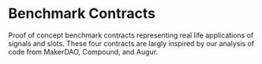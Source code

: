 # Benchmark Contracts
Proof of concept benchmark contracts representing real life applications of signals and slots. These four contracts are largly inspired by our analysis of code from MakerDAO, Compound, and Augur.
